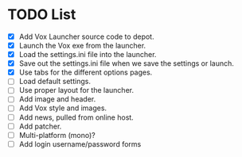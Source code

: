 # TODO List

- [x] Add Vox Launcher source code to depot.
- [x] Launch the Vox exe from the launcher.
- [x] Load the settings.ini file into the launcher.
- [x] Save out the settings.ini file when we save the settings or launch.
- [x] Use tabs for the different options pages.
- [ ] Load default settings.
- [ ] Use proper layout for the launcher.
- [ ] Add image and header.
- [ ] Add Vox style and images.
- [ ] Add news, pulled from online host.
- [ ] Add patcher.
- [ ] Multi-platform (mono)?
- [ ] Add login username/password forms
